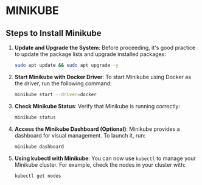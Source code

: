 
# MINIKUBE

## Steps to Install Minikube

1. **Update and Upgrade the System**:
   Before proceeding, it's good practice to update the package lists and upgrade installed packages:

   ```bash
   sudo apt update && sudo apt upgrade -y
   ```

2. **Start Minikube with Docker Driver**:
   To start Minikube using Docker as the driver, run the following command:

   ```bash
   minikube start --driver=docker
   ```

3. **Check Minikube Status**:
   Verify that Minikube is running correctly:

   ```bash
   minikube status
   ```

4. **Access the Minikube Dashboard (Optional)**:
   Minikube provides a dashboard for visual management. To launch it, run:

   ```bash
   minikube dashboard
   ```

5. **Using kubectl with Minikube**:
   You can now use `kubectl` to manage your Minikube cluster. For example, check the nodes in your cluster with:

   ```bash
   kubectl get nodes
   ```
